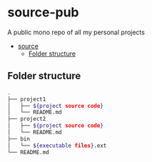 # source-pub
A public mono repo of all my personal projects

- [source](#source)
  - [Folder structure](#folder-structure)
## Folder structure

```bash
.
├── project1
│   ├── ${project source code}
│   └── README.md
├── project2
│   ├── ${project source code}
│   └── README.md
├── bin
│   └── ${executable files}.ext
└── README.md
```
